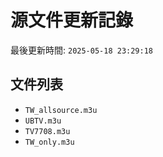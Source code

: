 # 源文件更新記錄

最後更新時間: `2025-05-18 23:29:18`

## 文件列表
- `TW_allsource.m3u`
- `UBTV.m3u`
- `TV7708.m3u`
- `TW_only.m3u`
